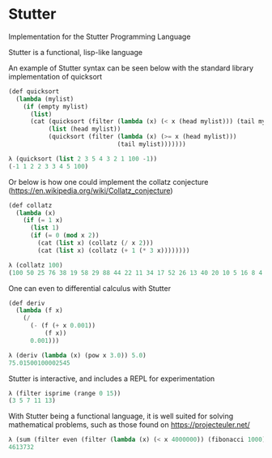 # Stutter
Implementation for the Stutter Programming Language

Stutter is a functional, lisp-like language

An example of Stutter syntax can be seen below with the standard library implementation of quicksort
```lisp
(def quicksort
  (lambda (mylist)
    (if (empty mylist)
      (list)
      (cat (quicksort (filter (lambda (x) (< x (head mylist))) (tail mylist)))
           (list (head mylist))
           (quicksort (filter (lambda (x) (>= x (head mylist)))
                              (tail mylist)))))))

λ (quicksort (list 2 3 5 4 3 2 1 100 -1))
(-1 1 2 2 3 3 4 5 100)

```

Or below is how one could implement the collatz conjecture (https://en.wikipedia.org/wiki/Collatz_conjecture)
```lisp
(def collatz
  (lambda (x)
    (if (= 1 x)
      (list 1)
      (if (= 0 (mod x 2))
        (cat (list x) (collatz (/ x 2)))
        (cat (list x) (collatz (+ 1 (* 3 x))))))))

λ (collatz 100)
(100 50 25 76 38 19 58 29 88 44 22 11 34 17 52 26 13 40 20 10 5 16 8 4 2 1)
```

One can even to differential calculus with Stutter
```lisp
(def deriv
  (lambda (f x)
    (/
      (- (f (+ x 0.001))
          (f x))
      0.001)))

λ (deriv (lambda (x) (pow x 3.0)) 5.0)
75.01500100002545
```

Stutter is interactive, and includes a REPL for experimentation
```lisp
λ (filter isprime (range 0 15))
(3 5 7 11 13)
```

With Stutter being a functional language, it is well suited for solving mathematical problems, such as those found on https://projecteuler.net/
```lisp
λ (sum (filter even (filter (lambda (x) (< x 4000000)) (fibonacci 1000))))
4613732
```
